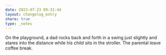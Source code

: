 ```yaml
---
date: 2023-07-23 09:31:44
layout: changelog_entry
share: true
type: _notes
---
```

On the playground, a dad rocks back and forth in a swing just slightly and stares into the distance while his child sits in the stroller. The parental leave coffee break. 
